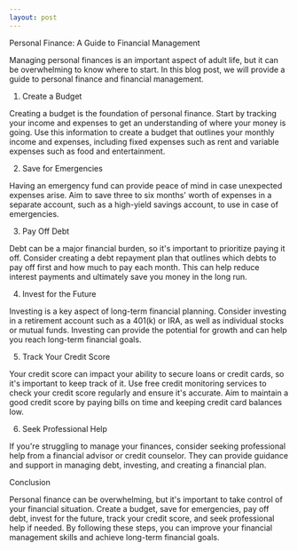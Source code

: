 ```yaml
---
layout: post
---
```



Personal Finance: A Guide to Financial Management

Managing personal finances is an important aspect of adult life, but it can be overwhelming to know where to start. In this blog post, we will provide a guide to personal finance and financial management.

1. Create a Budget

Creating a budget is the foundation of personal finance. Start by tracking your income and expenses to get an understanding of where your money is going. Use this information to create a budget that outlines your monthly income and expenses, including fixed expenses such as rent and variable expenses such as food and entertainment.

2. Save for Emergencies

Having an emergency fund can provide peace of mind in case unexpected expenses arise. Aim to save three to six months' worth of expenses in a separate account, such as a high-yield savings account, to use in case of emergencies.

3. Pay Off Debt

Debt can be a major financial burden, so it's important to prioritize paying it off. Consider creating a debt repayment plan that outlines which debts to pay off first and how much to pay each month. This can help reduce interest payments and ultimately save you money in the long run.

4. Invest for the Future

Investing is a key aspect of long-term financial planning. Consider investing in a retirement account such as a 401(k) or IRA, as well as individual stocks or mutual funds. Investing can provide the potential for growth and can help you reach long-term financial goals.

5. Track Your Credit Score

Your credit score can impact your ability to secure loans or credit cards, so it's important to keep track of it. Use free credit monitoring services to check your credit score regularly and ensure it's accurate. Aim to maintain a good credit score by paying bills on time and keeping credit card balances low.

6. Seek Professional Help

If you're struggling to manage your finances, consider seeking professional help from a financial advisor or credit counselor. They can provide guidance and support in managing debt, investing, and creating a financial plan.

Conclusion

Personal finance can be overwhelming, but it's important to take control of your financial situation. Create a budget, save for emergencies, pay off debt, invest for the future, track your credit score, and seek professional help if needed. By following these steps, you can improve your financial management skills and achieve long-term financial goals.